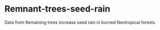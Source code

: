 # Remnant-trees-seed-rain
Data from Remaining trees increase seed rain in burned Neotropical forests
